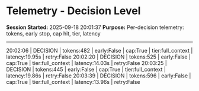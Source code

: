 # Telemetry - Decision Level
**Session Started:** 2025-09-18 20:01:37
**Purpose:** Per-decision telemetry: tokens, early stop, cap hit, tier, latency

---

20:02:06 | DECISION | tokens:482 | early:False | cap:True | tier:full_context | latency:19.95s | retry:False
20:02:20 | DECISION | tokens:525 | early:False | cap:True | tier:full_context | latency:14.03s | retry:False
20:03:25 | DECISION | tokens:445 | early:False | cap:True | tier:full_context | latency:19.86s | retry:False
20:03:39 | DECISION | tokens:596 | early:False | cap:True | tier:full_context | latency:13.96s | retry:False
